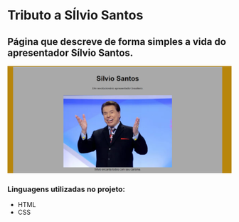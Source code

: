 # Tributo a SÍlvio Santos

## Página que descreve de forma simples a vida do apresentador Sílvio Santos.
![Imagem Sílvio](https://github.com/imaculadasousa103/TributoSilvioSantos/blob/118afa02b60760ff9abab36a00d52c5721f88aac/Sem%20t%C3%ADtulo.png)

### Linguagens utilizadas no projeto:
* HTML
* CSS
